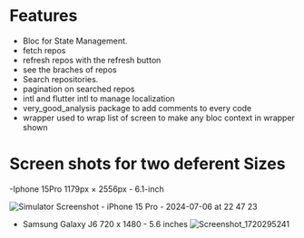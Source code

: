 # Features 

 - Bloc for State Management.
 - fetch repos
 - refresh repos with the refresh button
 - see the braches of repos
 - Search repositories.
 - pagination on searched repos
 - intl and flutter intl to manage localization
 - very_good_analysis package to add comments to every code
 - wrapper used to wrap list of screen to make any bloc context in wrapper shown
 
 # Screen shots for two deferent Sizes

   -Iphone 15Pro 1179px × 2556px - 6.1-inch 
   
   ![Simulator Screenshot - iPhone 15 Pro - 2024-07-06 at 22 47 23](https://github.com/MoaaZ-22/Githup-Task/assets/71730030/dda55134-0bdb-4c17-a7ad-274630716a19)

   - Samsung Galaxy J6 720 x 1480 - 5.6 inches
![Screenshot_1720295241](https://github.com/MoaaZ-22/Githup-Task/assets/71730030/12050ccd-4a8e-4991-b661-3a36fd990cbb)
